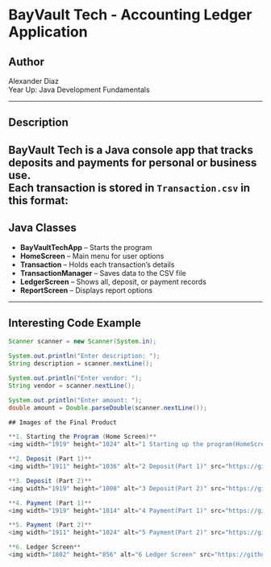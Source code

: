 # BayVault Tech - Accounting Ledger Application

## Author  
Alexander Diaz  
Year Up: Java Development Fundamentals  

---

## Description  
BayVault Tech is a Java console app that tracks deposits and payments for personal or business use.  
Each transaction is stored in `Transaction.csv` in this format:  
---

## Java Classes  
- **BayVaultTechApp** – Starts the program  
- **HomeScreen** – Main menu for user options  
- **Transaction** – Holds each transaction’s details  
- **TransactionManager** – Saves data to the CSV file  
- **LedgerScreen** – Shows all, deposit, or payment records  
- **ReportScreen** – Displays report options

---

## Interesting Code Example  
```java
Scanner scanner = new Scanner(System.in); 

System.out.println("Enter description: ");
String description = scanner.nextLine();

System.out.println("Enter vendor: ");
String vendor = scanner.nextLine();

System.out.println("Enter amount: ");
double amount = Double.parseDouble(scanner.nextLine());

## Images of the Final Product  

**1. Starting the Program (Home Screen)**  
<img width="1919" height="1024" alt="1 Starting up the program(HomeScreen)" src="https://github.com/user-attachments/assets/07efb6d5-8235-456a-9195-8004a07b1124" />

**2. Deposit (Part 1)**  
<img width="1911" height="1036" alt="2 Deposit(Part 1)" src="https://github.com/user-attachments/assets/7ab225d4-9993-4254-8a9d-5f260ee412f8" />

**3. Deposit (Part 2)**  
<img width="1919" height="1008" alt="3 Deposit(Part 2)" src="https://github.com/user-attachments/assets/cb2e40e6-cb26-47ce-a0ea-3c859d496609" />

**4. Payment (Part 1)**  
<img width="1919" height="1014" alt="4 Payment(Part 1)" src="https://github.com/user-attachments/assets/82aac495-a636-4f2a-82e8-f96d945fd2e3" />

**5. Payment (Part 2)**  
<img width="1911" height="1024" alt="5 Payment(Part 2)" src="https://github.com/user-attachments/assets/f15ead5e-89e6-4a4c-a35d-beb311459321" />

**6. Ledger Screen**  
<img width="1802" height="856" alt="6 Ledger Screen" src="https://github.com/user-attachments/assets/af5f927e-683d-4a23-b0f8-2ab4d96565f1" />








